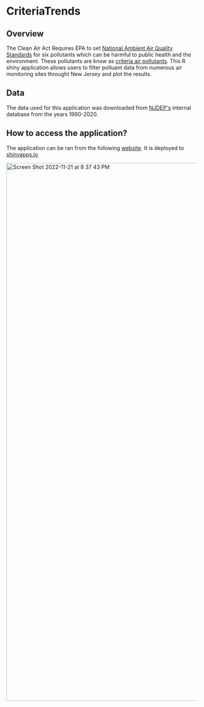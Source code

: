 # CriteriaTrends 
## Overview
The Clean Air Act Requires EPA to set [National Ambient Air Quality Standards](https://www.epa.gov/criteria-air-pollutants/naaqs-table) for six pollutants which can be harmful to public health and the environment. These pollutants are know as [criteria air pollutants](https://www.epa.gov/criteria-air-pollutants). This R shiny application allows users to filter polluant data from numerous air monitoring sites throught New Jersey and plot the results. 

## Data 
The data used for this application was downloaded from [NJDEP's](https://dep.nj.gov/) internal database from the years 1990-2020.

## How to access the application?
The application can be ran from the following [website](https://kzolea695.shinyapps.io/criteriatrends/). It is deployed to [shinyapps.io](https://www.shinyapps.io/)


<img width="1417" alt="Screen Shot 2022-11-21 at 8 37 43 PM" src="https://user-images.githubusercontent.com/36116239/203195761-bcd8584a-2ada-49c5-92ca-9eb512ba70ff.png">

